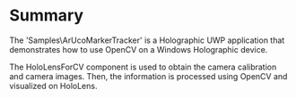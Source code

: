 
# Summary

The 'Samples\ArUcoMarkerTracker' is a Holographic UWP application that demonstrates how to use OpenCV on a Windows Holographic device.

The HoloLensForCV component is used to obtain the camera calibration and camera images. Then, the information is processed using OpenCV and visualized on HoloLens.
